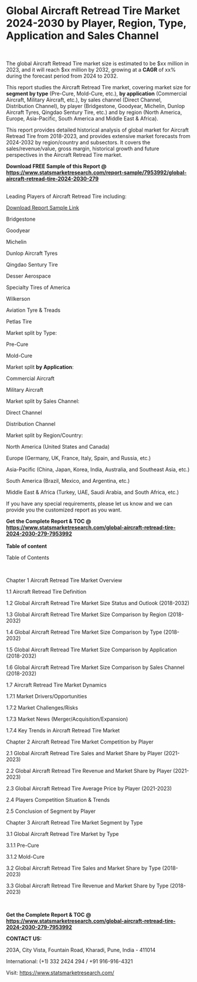 <h1>Global Aircraft Retread Tire Market 2024-2030 by Player, Region, Type, Application and Sales Channel</h1><br/><p>The global Aircraft Retread Tire market size is estimated to be $xx million in 2023, and it will reach $xx million by 2032, growing at a <strong>CAGR</strong> of xx% during the forecast period from 2024 to 2032.</p><p>
 
 This report studies the Aircraft Retread Tire market, covering market size for <strong>segment by type</strong> (Pre-Cure, Mold-Cure, etc.), <strong>by application</strong> (Commercial Aircraft, Military Aircraft, etc.), by sales channel (Direct Channel, Distribution Channel), by player (Bridgestone, Goodyear, Michelin, Dunlop Aircraft Tyres, Qingdao Sentury Tire, etc.) and by region (North America, Europe, Asia-Pacific, South America and Middle East & Africa).</p><p>
 
 This report provides detailed historical analysis of global market for Aircraft Retread Tire from 2018-2023, and provides extensive market forecasts from 2024-2032 by region/country and subsectors. It covers the sales/revenue/value, gross margin, historical growth and future perspectives in the Aircraft Retread Tire market.</p><div><b>Download FREE Sample of this Report @ <a href="https://www.statsmarketresearch.com/download-free-sample/7953992/global-aircraft-retread-tire-2024-2030-279">https://www.statsmarketresearch.com/report-sample/7953992/global-aircraft-retread-tire-2024-2030-279</a></b></div><br><p>
 
 Leading Players of Aircraft Retread Tire including:</p><p><a href="https://www.statsmarketresearch.com/download-free-sample/7953992/global-aircraft-retread-tire-2024-2030-279">Download Report Sample Link</a></p><p>Bridgestone</p><p>Goodyear</p><p>Michelin</p><p>Dunlop Aircraft Tyres</p><p>Qingdao Sentury Tire</p><p>Desser Aerospace</p><p>Specialty Tires of America</p><p>Wilkerson</p><p>Aviation Tyre & Treads</p><p>Petlas Tire</p><p>
 
 Market split by Type:</p><p>Pre-Cure</p><p>Mold-Cure</p><p>
 
 Market split <strong>by Application</strong>:</p><p>Commercial Aircraft</p><p>Military Aircraft</p><p>
 
 Market split by Sales Channel:</p><p>Direct Channel</p><p>Distribution Channel</p><p>
 
 Market split by Region/Country:</p><p>North America (United States and Canada)</p><p>Europe (Germany, UK, France, Italy, Spain, and Russia, etc.)</p><p>Asia-Pacific (China, Japan, Korea, India, Australia, and Southeast Asia, etc.)</p><p>South America (Brazil, Mexico, and Argentina, etc.)</p><p>Middle East & Africa (Turkey, UAE, Saudi Arabia, and South Africa, etc.)</p><p>
 
 If you have any special requirements, please let us know and we can provide you the customized report as you want.</p><div><b>Get the Complete Report & TOC @ <a href="https://www.statsmarketresearch.com/global-aircraft-retread-tire-2024-2030-279-7953992">https://www.statsmarketresearch.com/global-aircraft-retread-tire-2024-2030-279-7953992</a></b></div><br><b>Table of content</b><p>Table of Contents<br />
 
 <br />
 
 Chapter 1 Aircraft Retread Tire Market Overview<br />
 
  1.1 Aircraft Retread Tire Definition<br />
 
  1.2 Global Aircraft Retread Tire Market Size Status and Outlook (2018-2032)<br />
 
  1.3 Global Aircraft Retread Tire Market Size Comparison by Region (2018-2032)<br />
 
  1.4 Global Aircraft Retread Tire Market Size Comparison by Type (2018-2032)<br />
 
  1.5 Global Aircraft Retread Tire Market Size Comparison by Application (2018-2032)<br />
 
  1.6 Global Aircraft Retread Tire Market Size Comparison by Sales Channel (2018-2032)<br />
 
  1.7 Aircraft Retread Tire Market Dynamics<br />
 
  1.7.1 Market Drivers/Opportunities<br />
 
  1.7.2 Market Challenges/Risks<br />
 
  1.7.3 Market News (Merger/Acquisition/Expansion)<br />
 
  1.7.4 Key Trends in Aircraft Retread Tire Market<br />
 
 Chapter 2 Aircraft Retread Tire Market Competition by Player<br />
 
  2.1 Global Aircraft Retread Tire Sales and Market Share by Player (2021-2023)<br />
 
  2.2 Global Aircraft Retread Tire Revenue and Market Share by Player (2021-2023)<br />
 
  2.3 Global Aircraft Retread Tire Average Price by Player (2021-2023)<br />
 
  2.4 Players Competition Situation & Trends<br />
 
  2.5 Conclusion of Segment by Player<br />
 
 Chapter 3 Aircraft Retread Tire Market Segment by Type<br />
 
  3.1 Global Aircraft Retread Tire Market by Type<br />
 
  3.1.1 Pre-Cure<br />
 
  3.1.2 Mold-Cure<br />
 
  3.2 Global Aircraft Retread Tire Sales and Market Share by Type (2018-2023)<br />
 
  3.3 Global Aircraft Retread Tire Revenue and Market Share by Type (2018-2023)<br />
 
  <br><div><b>Get the Complete Report & TOC @ <a href="https://www.statsmarketresearch.com/global-aircraft-retread-tire-2024-2030-279-7953992">https://www.statsmarketresearch.com/global-aircraft-retread-tire-2024-2030-279-7953992</a></b></div></p>
 
 <b>CONTACT US:</b><br>
 
 203A, City Vista, Fountain Road, Kharadi, Pune, India - 411014 <br>
 
 International: (+1) 332 2424 294 / +91 916-916-4321<br>
 
 Visit: <a href="https://www.statsmarketresearch.com/">https://www.statsmarketresearch.com/</a>
 
 <br>